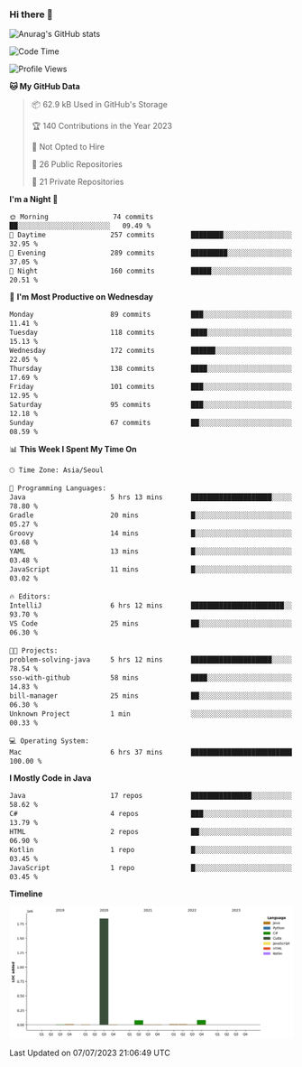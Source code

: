 ### Hi there 👋

![Anurag's GitHub stats](https://github-readme-stats.vercel.app/api?username=pllap&show_icons=true&theme=github_dark)

<!--START_SECTION:waka-->
![Code Time](http://img.shields.io/badge/Code%20Time-95%20hrs%2034%20mins-blue)

![Profile Views](http://img.shields.io/badge/Profile%20Views-1-blue)

**🐱 My GitHub Data** 

> 📦 62.9 kB Used in GitHub's Storage 
 > 
> 🏆 140 Contributions in the Year 2023
 > 
> 🚫 Not Opted to Hire
 > 
> 📜 26 Public Repositories 
 > 
> 🔑 21 Private Repositories 
 > 
**I'm a Night 🦉** 

```text
🌞 Morning                74 commits          ██░░░░░░░░░░░░░░░░░░░░░░░   09.49 % 
🌆 Daytime                257 commits         ████████░░░░░░░░░░░░░░░░░   32.95 % 
🌃 Evening                289 commits         █████████░░░░░░░░░░░░░░░░   37.05 % 
🌙 Night                  160 commits         █████░░░░░░░░░░░░░░░░░░░░   20.51 % 
```
📅 **I'm Most Productive on Wednesday** 

```text
Monday                   89 commits          ███░░░░░░░░░░░░░░░░░░░░░░   11.41 % 
Tuesday                  118 commits         ████░░░░░░░░░░░░░░░░░░░░░   15.13 % 
Wednesday                172 commits         ██████░░░░░░░░░░░░░░░░░░░   22.05 % 
Thursday                 138 commits         ████░░░░░░░░░░░░░░░░░░░░░   17.69 % 
Friday                   101 commits         ███░░░░░░░░░░░░░░░░░░░░░░   12.95 % 
Saturday                 95 commits          ███░░░░░░░░░░░░░░░░░░░░░░   12.18 % 
Sunday                   67 commits          ██░░░░░░░░░░░░░░░░░░░░░░░   08.59 % 
```


📊 **This Week I Spent My Time On** 

```text
🕑︎ Time Zone: Asia/Seoul

💬 Programming Languages: 
Java                     5 hrs 13 mins       ████████████████████░░░░░   78.80 % 
Gradle                   20 mins             █░░░░░░░░░░░░░░░░░░░░░░░░   05.27 % 
Groovy                   14 mins             █░░░░░░░░░░░░░░░░░░░░░░░░   03.68 % 
YAML                     13 mins             █░░░░░░░░░░░░░░░░░░░░░░░░   03.48 % 
JavaScript               11 mins             █░░░░░░░░░░░░░░░░░░░░░░░░   03.02 % 

🔥 Editors: 
IntelliJ                 6 hrs 12 mins       ███████████████████████░░   93.70 % 
VS Code                  25 mins             ██░░░░░░░░░░░░░░░░░░░░░░░   06.30 % 

🐱‍💻 Projects: 
problem-solving-java     5 hrs 12 mins       ████████████████████░░░░░   78.54 % 
sso-with-github          58 mins             ████░░░░░░░░░░░░░░░░░░░░░   14.83 % 
bill-manager             25 mins             ██░░░░░░░░░░░░░░░░░░░░░░░   06.30 % 
Unknown Project          1 min               ░░░░░░░░░░░░░░░░░░░░░░░░░   00.33 % 

💻 Operating System: 
Mac                      6 hrs 37 mins       █████████████████████████   100.00 % 
```

**I Mostly Code in Java** 

```text
Java                     17 repos            ███████████████░░░░░░░░░░   58.62 % 
C#                       4 repos             ███░░░░░░░░░░░░░░░░░░░░░░   13.79 % 
HTML                     2 repos             ██░░░░░░░░░░░░░░░░░░░░░░░   06.90 % 
Kotlin                   1 repo              █░░░░░░░░░░░░░░░░░░░░░░░░   03.45 % 
JavaScript               1 repo              █░░░░░░░░░░░░░░░░░░░░░░░░   03.45 % 
```



**Timeline**

![Lines of Code chart](https://raw.githubusercontent.com/pllap/pllap/main/assets/bar_graph.png)


 Last Updated on 07/07/2023 21:06:49 UTC
<!--END_SECTION:waka-->


<!--
**pllap/pllap** is a ✨ _special_ ✨ repository because its `README.md` (this file) appears on your GitHub profile.

Here are some ideas to get you started:

- 🔭 I’m currently working on ...
- 🌱 I’m currently learning ...
- 👯 I’m looking to collaborate on ...
- 🤔 I’m looking for help with ...
- 💬 Ask me about ...
- 📫 How to reach me: ...
- 😄 Pronouns: ...
- ⚡ Fun fact: ...
-->
